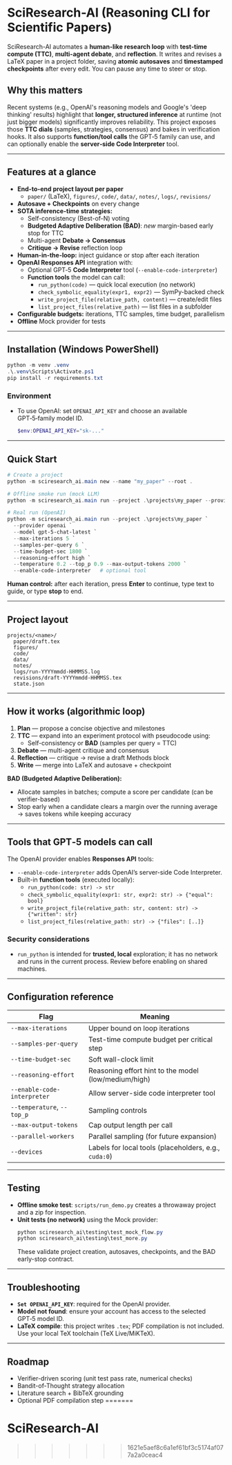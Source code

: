  
# SciResearch-AI (Reasoning CLI for Scientific Papers)

SciResearch-AI automates a **human-like research loop** with **test-time compute (TTC)**, **multi-agent debate**, and **reflection**. It writes and revises a LaTeX paper in a project folder, saving **atomic autosaves** and **timestamped checkpoints** after every edit. You can pause any time to steer or stop.

## Why this matters
Recent systems (e.g., OpenAI's reasoning models and Google's 'deep thinking' results) highlight that **longer, structured inference** at runtime (not just bigger models) significantly improves reliability. This project exposes those **TTC dials** (samples, strategies, consensus) and bakes in verification hooks. It also supports **function/tool calls** the GPT‑5 family can use, and can optionally enable the **server‑side Code Interpreter** tool.

---

## Features at a glance
- **End-to-end project layout per paper**
  - `paper/` (LaTeX), `figures/`, `code/`, `data/`, `notes/`, `logs/`, `revisions/`
- **Autosave + Checkpoints** on every change
- **SOTA inference-time strategies:**
  - Self-consistency (Best-of-N) voting
  - **Budgeted Adaptive Deliberation (BAD)**: *new* margin-based early stop for TTC
  - Multi-agent **Debate → Consensus**
  - **Critique → Revise** reflection loop
- **Human-in-the-loop:** inject guidance or stop after each iteration
- **OpenAI Responses API** integration with:
  - Optional GPT‑5 **Code Interpreter** tool (`--enable-code-interpreter`)
  - **Function tools** the model can call:
    - `run_python(code)` — quick local execution (no network)
    - `check_symbolic_equality(expr1, expr2)` — SymPy-backed check
    - `write_project_file(relative_path, content)` — create/edit files
    - `list_project_files(relative_path)` — list files in a subfolder
- **Configurable budgets:** iterations, TTC samples, time budget, parallelism
- **Offline** Mock provider for tests

---

## Installation (Windows PowerShell)
```powershell
python -m venv .venv
.\.venv\Scripts\Activate.ps1
pip install -r requirements.txt
```

### Environment
- To use OpenAI: set `OPENAI_API_KEY` and choose an available GPT‑5‑family model ID.
  ```powershell
  $env:OPENAI_API_KEY="sk-..."
  ```

---

## Quick Start
```powershell
# Create a project
python -m sciresearch_ai.main new --name "my_paper" --root .

# Offline smoke run (mock LLM)
python -m sciresearch_ai.main run --project .\projects\my_paper --provider mock --max-iterations 2

# Real run (OpenAI)
python -m sciresearch_ai.main run --project .\projects\my_paper `
  --provider openai `
  --model gpt-5-chat-latest `
  --max-iterations 5 `
  --samples-per-query 6 `
  --time-budget-sec 1800 `
  --reasoning-effort high `
  --temperature 0.2 --top_p 0.9 --max-output-tokens 2000 `
  --enable-code-interpreter   # optional tool
```

**Human control:** after each iteration, press **Enter** to continue, type text to guide, or type **stop** to end.

---

## Project layout
```text
projects/<name>/
  paper/draft.tex
  figures/
  code/
  data/
  notes/
  logs/run-YYYYmmdd-HHMMSS.log
  revisions/draft-YYYYmmdd-HHMMSS.tex
  state.json
```

---

## How it works (algorithmic loop)
1. **Plan** — propose a concise objective and milestones
2. **TTC** — expand into an experiment protocol with pseudocode using:
   - Self-consistency or **BAD** (samples per query = TTC)
3. **Debate** — multi-agent critique and consensus
4. **Reflection** — critique → revise a draft Methods block
5. **Write** — merge into LaTeX and autosave + checkpoint

**BAD (Budgeted Adaptive Deliberation):**
- Allocate samples in batches; compute a score per candidate (can be verifier-based)
- Stop early when a candidate clears a margin over the running average → saves tokens while keeping accuracy

---

## Tools that GPT‑5 models can call
The OpenAI provider enables **Responses API** tools:
- `--enable-code-interpreter` adds OpenAI’s server-side Code Interpreter.
- Built-in **function tools** (executed locally):
  - `run_python(code: str) -> str`
  - `check_symbolic_equality(expr1: str, expr2: str) -> {"equal": bool}`
  - `write_project_file(relative_path: str, content: str) -> {"written": str}`
  - `list_project_files(relative_path: str) -> {"files": [..]}`

### Security considerations
- `run_python` is intended for **trusted, local** exploration; it has no network and runs in the current process. Review before enabling on shared machines.

---

## Configuration reference
| Flag | Meaning |
|------|---------|
| `--max-iterations` | Upper bound on loop iterations |
| `--samples-per-query` | Test-time compute budget per critical step |
| `--time-budget-sec` | Soft wall-clock limit |
| `--reasoning-effort` | Reasoning effort hint to the model (low/medium/high) |
| `--enable-code-interpreter` | Allow server-side code interpreter tool |
| `--temperature`, `--top_p` | Sampling controls |
| `--max-output-tokens` | Cap output length per call |
| `--parallel-workers` | Parallel sampling (for future expansion) |
| `--devices` | Labels for local tools (placeholders, e.g., `cuda:0`) |

---

## Testing
- **Offline smoke test**: `scripts/run_demo.py` creates a throwaway project and a zip for inspection.
- **Unit tests (no network)** using the Mock provider:
  ```powershell
  python sciresearch_ai\testing\test_mock_flow.py
  python sciresearch_ai\testing\test_more.py
  ```
  These validate project creation, autosaves, checkpoints, and the BAD early-stop contract.

---

## Troubleshooting
- **`Set OPENAI_API_KEY`**: required for the OpenAI provider.
- **Model not found**: ensure your account has access to the selected GPT‑5 model ID.
- **LaTeX compile**: this project writes `.tex`; PDF compilation is not included. Use your local TeX toolchain (TeX Live/MiKTeX).

---

## Roadmap
- Verifier-driven scoring (unit test pass rate, numerical checks)
- Bandit-of-Thought strategy allocation
- Literature search + BibTeX grounding
- Optional PDF compilation step
=======
# SciResearch-AI
>>>>>>> 1621e5aef8c6a1ef61bf3c5174af077a2a0ceac4
